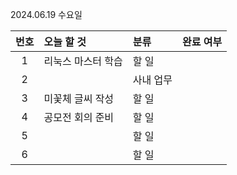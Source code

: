 2024.06.19 수요일

| 번호 | 오늘 할 것         | 분류      | 완료 여부 |
| :--: | :----------------- | :-------- | :-------: |
|  1   | 리눅스 마스터 학습 | 할 일     |           |
|  2   |                    | 사내 업무 |           |
|  3   | 미꽃체 글씨 작성   | 할 일     |           |
|  4   | 공모전 회의 준비   | 할 일     |           |
|  5   |                    | 할 일     |           |
|  6   |                    | 할 일     |           |





